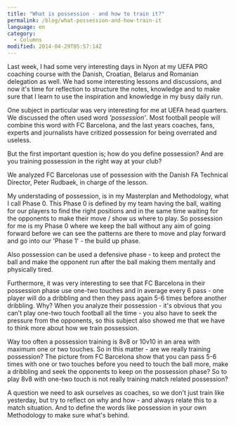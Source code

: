 ```yaml
---
title: "What is possession - and how to train it?"
permalink: /blog/what-possession-and-how-train-it
language: en
category:
  - Columns
modified: 2014-04-29T05:57:14Z
---
```


Last week, I had some very interesting days in Nyon at my UEFA PRO coaching course with the Danish, Croatian, Belarus and Romanian delegation as well. We had some interesting lessons and discussions, and now it's time for reflection to structure the notes, knowledge and to make sure that I learn to use the inspiration and knowledge in my busy daily run.

One subject in particular was very interesting for me at UEFA head quarters. We discussed the often used word _'possession'_. Most football people will combine this word with FC Barcelona, and the last years coaches, fans, experts and journalists have critized possession for being overrated and useless.

But the first important question is; how do you define possession? And are you training possession in the right way at your club?

We analyzed FC Barcelonas use of possession with the Danish FA Technical Director, Peter Rudbaek, in charge of the lesson.

My understading of possession, is in my Masterplan and Methodology, what I call Phase 0. This Phase 0 is defined by my team having the ball, waiting for our players to find the right positions and in the same time waiting for the opponents to make their move / show us where to play. So possession for me is my Phase 0 where we keep the ball without any aim of going forward before we can see the patterns are there to move and play forward and go into our 'Phase 1' - the build up phase.

Also possession can be used a defensive phase - to keep and protect the ball and make the opponent run after the ball making them mentally and physically tired.

Furthermore, it was very interesting to see that FC Barcelona in their possession phase use one-two touches and in average every 6 pass - one player will do a dribbling and then they pass again 5-6 times before another dribbling. Why? When you analyze their possession - it's obvious that you can't play one-two touch football all the time - you also have to seek the pressure from the opponents, so this subject also showed me that we have to think more about how we train possession.

Way too often a possession training is 8v8 or 10v10 in an area with maximum one or two touches. So in this matter - are we really training possession? The picture from FC Barcelona show that you can pass 5-6 times with one or two touches before you need to touch the ball more, make a dribbling and seek the opponents to keep on the possession phase? So to play 8v8 with one-two touch is not really training match related possession?

A question we need to ask ourselves as coaches, so we don't just train like yesterday, but try to reflect on why and how - and always relate this to a match situation. And to define the words like possession in your own Methodology to make sure what's behind.

